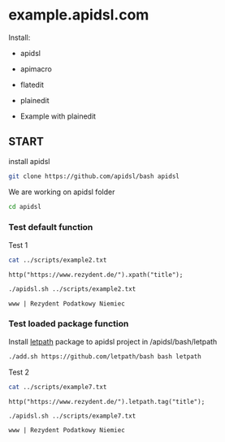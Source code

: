 # example.apidsl.com

Install:
+ apidsl
+ apimacro
+ flatedit
+ plainedit

+ Example with plainedit

## START

install apidsl

```bash
git clone https://github.com/apidsl/bash apidsl
````

We are working on apidsl folder
```bash
cd apidsl 
````

### Test default function

Test 1

```bash
cat ../scripts/example2.txt
```
    http("https://www.rezydent.de/").xpath("title");

```bash
./apidsl.sh ../scripts/example2.txt
```
    www | Rezydent Podatkowy Niemiec

### Test loaded package function

Install [letpath](https://github.com/letpath/bash) package to apidsl project in /apidsl/bash/letpath

```bash
./add.sh https://github.com/letpath/bash bash letpath
```

Test 2

```bash
cat ../scripts/example7.txt
```
    http("https://www.rezydent.de/").letpath.tag("title");

```bash
./apidsl.sh ../scripts/example7.txt
```
    www | Rezydent Podatkowy Niemiec
    